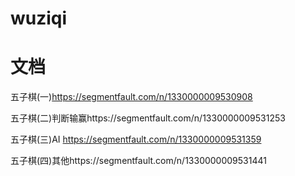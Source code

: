 # wuziqi

# 文档
五子棋(一)https://segmentfault.com/n/1330000009530908

五子棋(二)判断输赢https://segmentfault.com/n/1330000009531253

五子棋(三)AI https://segmentfault.com/n/1330000009531359

五子棋(四)其他https://segmentfault.com/n/1330000009531441
